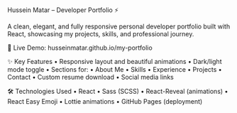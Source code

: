 Hussein Matar – Developer Portfolio ⚡️

A clean, elegant, and fully responsive personal developer portfolio built with React, showcasing my projects, skills, and professional journey.

🔗 Live Demo: husseinmatar.github.io/my-portfolio

✨ Key Features
	•	Responsive layout and beautiful animations
	•	Dark/light mode toggle
	•	Sections for:
	•	About Me
	•	Skills
	•	Experience
	•	Projects
	•	Contact
	•	Custom resume download
	•	Social media links

 🛠 Technologies Used
	•	React
	•	Sass (SCSS)
	•	React-Reveal (animations)
	•	React Easy Emoji
	•	Lottie animations
	•	GitHub Pages (deployment)

 
